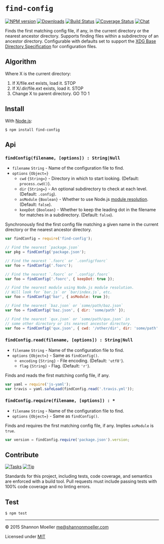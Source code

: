 # `find-config`

[![NPM version][npm-img]][npm-url] [![Downloads][downloads-img]][npm-url] [![Build Status][travis-img]][travis-url] [![Coverage Status][coveralls-img]][coveralls-url] [![Chat][gitter-img]][gitter-url]

Finds the first matching config file, if any, in the current directory or the nearest ancestor directory. Supports finding files within a subdirectroy of an ancestor directory. Configurable with defaults set to support the [XDG Base Directory Specification][xdg] for configuration files.

[xdg]: http://standards.freedesktop.org/basedir-spec/basedir-spec-latest.html

## Algorithm

Where X is the current directory:

1. If X/file.ext exists, load it. STOP
2. If X/.dir/file.ext exists, load it. STOP
3. Change X to parent directory. GO TO 1

## Install

With [Node.js](http://nodejs.org):

    $ npm install find-config

## Api

### `findConfig(filename, [options]) : String|Null`

- `filename` `String` - Name of the configuration file to find.
- `options` `{Object=}`
  - `cwd` `{String=}` - Directory in which to start looking. (Default: `process.cwd()`).
  - `dir` `{String=}` - An optional subdirectory to check at each level. (Default: `.config`).
  - `asModule` `{Boolean}` - Whether to use Node.js [module resolution][modres]. (Default: `false`).
  - `keepDot` `{Boolean}` - Whether to keep the leading dot in the filename for matches in a subdirectory. (Default: `false`).

Synchronously find the first config file matching a given name in the current directory or the nearest ancestor directory.

[modres]: https://nodejs.org/api/modules.html#modules_all_together

```js
var findConfig = require('find-config');

// Find the nearest `package.json`
var pkg = findConfig('package.json');

// Find the nearest `.foorc` or `.config/foorc`
var foo = findConfig('.foorc');

// Find the nearest `.foorc` or `.config/.foorc`
var foo = findConfig('.foorc', { keepDot: true });

// Find the nearest module using Node.js module resolution.
// Will look for `bar.js` or `bar/index.js`, etc.
var foo = findConfig('bar', { asModule: true });

// Find the nearest `baz.json` or `some/path/baz.json`
var foo = findConfig('baz.json', { dir: 'some/path' });

// Find the nearest `qux.json` or `some/path/qux.json` in
// some other directory or its nearest ancestor directory.
var foo = findConfig('qux.json', { cwd: '/other/dir', dir: 'some/path' });
```

### `findConfig.read(filename, [options]) : String|Null`

- `filename` `String` - Name of the configuration file to find.
- `options` `{Object=}` - Same as `findConfig()`.
  - `encoding` `{String}` - File encoding. (Default: `'utf8'`).
  - `flag` `{String}` - Flag. (Default: `'r'`).

Finds and reads the first matching config file, if any.

```js
var yaml = require('js-yaml');
var travis = yaml.safeLoad(findConfig.read('.travis.yml'));
```

### `findConfig.require(filename, [options]) : *`

- `filename` `String` - Name of the configuration file to find.
- `options` `{Object=}` - Same as `findConfig()`.

Finds and requires the first matching config file, if any. Implies `asModule` is `true`.

```js
var version = findConfig.require('package.json').version;
```

## Contribute

[![Tasks][waffle-img]][waffle-url] [![Tip][gittip-img]][gittip-url]

Standards for this project, including tests, code coverage, and semantics are enforced with a build tool. Pull requests must include passing tests with 100% code coverage and no linting errors.

## Test

    $ npm test

----

© 2015 Shannon Moeller <me@shannonmoeller.com>

Licensed under [MIT](http://shannonmoeller.com/mit.txt)

[coveralls-img]: http://img.shields.io/coveralls/shannonmoeller/find-config/master.svg?style=flat-square
[coveralls-url]: https://coveralls.io/r/shannonmoeller/find-config
[downloads-img]: http://img.shields.io/npm/dm/find-config.svg?style=flat-square
[gitter-img]:    http://img.shields.io/badge/gitter-join_chat-1dce73.svg?style=flat-square
[gitter-url]:    https://gitter.im/shannonmoeller/find-config
[gittip-img]:    http://img.shields.io/gittip/shannonmoeller.svg?style=flat-square
[gittip-url]:    https://www.gittip.com/shannonmoeller
[npm-img]:       http://img.shields.io/npm/v/find-config.svg?style=flat-square
[npm-url]:       https://npmjs.org/package/find-config
[travis-img]:    http://img.shields.io/travis/shannonmoeller/find-config.svg?style=flat-square
[travis-url]:    https://travis-ci.org/shannonmoeller/find-config
[waffle-img]:    http://img.shields.io/github/issues/shannonmoeller/find-config.svg?style=flat-square
[waffle-url]:    http://waffle.io/shannonmoeller/find-config
